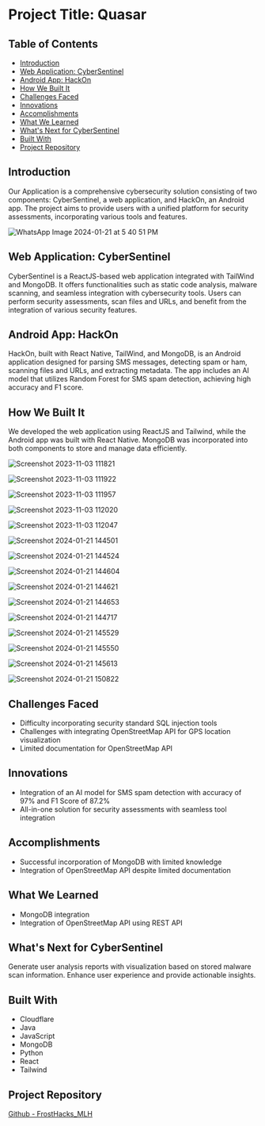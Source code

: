 # Project Title: Quasar

## Table of Contents
- [Introduction](#introduction)
- [Web Application: CyberSentinel](#web-application-cybersentinel)
- [Android App: HackOn](#android-app-hackon)
- [How We Built It](#how-we-built-it)
- [Challenges Faced](#challenges-faced)
- [Innovations](#innovations)
- [Accomplishments](#accomplishments)
- [What We Learned](#what-we-learned)
- [What's Next for CyberSentinel](#whats-next-for-cybersentinel)
- [Built With](#built-with)
- [Project Repository](#project-repository)

## Introduction
Our Application is a comprehensive cybersecurity solution consisting of two components: CyberSentinel, a web application, and HackOn, an Android app. The project aims to provide users with a unified platform for security assessments, incorporating various tools and features.

![WhatsApp Image 2024-01-21 at 5 40 51 PM](https://github.com/LastAirbender07/FrostHacks_MLH/assets/101379967/a4585ef4-384b-4855-9dd7-806a4dfe6795)

## Web Application: CyberSentinel
CyberSentinel is a ReactJS-based web application integrated with TailWind and MongoDB. It offers functionalities such as static code analysis, malware scanning, and seamless integration with cybersecurity tools. Users can perform security assessments, scan files and URLs, and benefit from the integration of various security features.

## Android App: HackOn
HackOn, built with React Native, TailWind, and MongoDB, is an Android application designed for parsing SMS messages, detecting spam or ham, scanning files and URLs, and extracting metadata. The app includes an AI model that utilizes Random Forest for SMS spam detection, achieving high accuracy and F1 score.

## How We Built It
We developed the web application using ReactJS and Tailwind, while the Android app was built with React Native. MongoDB was incorporated into both components to store and manage data efficiently.

![Screenshot 2023-11-03 111821](https://github.com/LastAirbender07/FrostHacks_MLH/assets/101379967/76253ea3-75c7-4140-8924-ecd6f2dff152)

![Screenshot 2023-11-03 111922](https://github.com/LastAirbender07/FrostHacks_MLH/assets/101379967/878d0ec7-70fb-472a-b0b2-a45819ed51aa)

![Screenshot 2023-11-03 111957](https://github.com/LastAirbender07/FrostHacks_MLH/assets/101379967/57ba782e-dc66-4320-b15d-cb7e2902b912)

![Screenshot 2023-11-03 112020](https://github.com/LastAirbender07/FrostHacks_MLH/assets/101379967/5b5147c6-2b89-453d-87e3-33e49c5d77b3)

![Screenshot 2023-11-03 112047](https://github.com/LastAirbender07/FrostHacks_MLH/assets/101379967/2ad333ed-0bfc-4d94-9fa6-fc71b9563a84)

![Screenshot 2024-01-21 144501](https://github.com/LastAirbender07/FrostHacks_MLH/assets/101379967/cffe9ac1-3b83-4313-8021-ce81cb6041cb)

![Screenshot 2024-01-21 144524](https://github.com/LastAirbender07/FrostHacks_MLH/assets/101379967/2b5be7d2-71c7-49f6-88aa-c5936ce4a65d)

![Screenshot 2024-01-21 144604](https://github.com/LastAirbender07/FrostHacks_MLH/assets/101379967/3c63f26a-de2d-49fd-a856-76f788046287)

![Screenshot 2024-01-21 144621](https://github.com/LastAirbender07/FrostHacks_MLH/assets/101379967/e830ba39-b17c-4426-98a4-d2d82c1191df)

![Screenshot 2024-01-21 144653](https://github.com/LastAirbender07/FrostHacks_MLH/assets/101379967/c7f601ae-5216-4f4c-9902-186ff7e1753f)

![Screenshot 2024-01-21 144717](https://github.com/LastAirbender07/FrostHacks_MLH/assets/101379967/d0e703b2-7344-4850-9c35-7e9261590b47)

![Screenshot 2024-01-21 145529](https://github.com/LastAirbender07/FrostHacks_MLH/assets/101379967/5401ca73-1e9b-4a35-949d-3fa84b60d2f0)

![Screenshot 2024-01-21 145550](https://github.com/LastAirbender07/FrostHacks_MLH/assets/101379967/962d48ae-4e38-4fd1-8f8e-9fd1d271ea45)

![Screenshot 2024-01-21 145613](https://github.com/LastAirbender07/FrostHacks_MLH/assets/101379967/567961cc-755e-4695-be1f-fd3380c26792)

![Screenshot 2024-01-21 150822](https://github.com/LastAirbender07/FrostHacks_MLH/assets/101379967/792cddc5-0e76-4e90-899f-64e0626f85a6)

## Challenges Faced
- Difficulty incorporating security standard SQL injection tools
- Challenges with integrating OpenStreetMap API for GPS location visualization
- Limited documentation for OpenStreetMap API

## Innovations
- Integration of an AI model for SMS spam detection with accuracy of 97% and F1 Score of 87.2%
- All-in-one solution for security assessments with seamless tool integration

## Accomplishments
- Successful incorporation of MongoDB with limited knowledge
- Integration of OpenStreetMap API despite limited documentation

## What We Learned
- MongoDB integration
- Integration of OpenStreetMap API using REST API

## What's Next for CyberSentinel
Generate user analysis reports with visualization based on stored malware scan information. Enhance user experience and provide actionable insights.

## Built With
- Cloudflare
- Java
- JavaScript
- MongoDB
- Python
- React
- Tailwind

## Project Repository
[Github - FrostHacks_MLH](https://github.com/LastAirbender07/FrostHacks_MLH)
